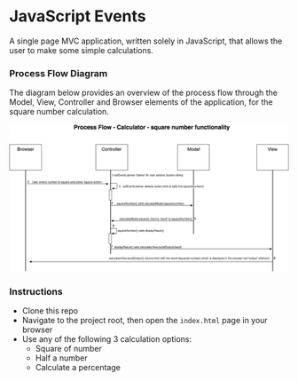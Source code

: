 # JavaScript Events

A single page MVC application, written solely in JavaScript, that allows the user to make some simple calculations.


### Process Flow Diagram

The diagram below provides an overview of the process flow through the Model, View, Controller and Browser elements of the application, for the square number calculation.

![processFlowSquareNumber diagram](https://github.com/SecretSurfSpot/js-events/blob/master/images/processFlowSquareNumber.png)

### Instructions

- Clone this repo
- Navigate to the project root, then open the `index.html` page in your browser
- Use any of the following 3 calculation options:
  - Square of number
  - Half a number
  - Calculate a percentage
